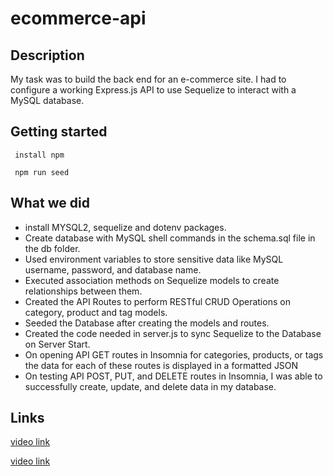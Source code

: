 # ecommerce-api

## Description

My task was to build the back end for an e-commerce site. I had to configure a working Express.js API to use Sequelize to interact with a MySQL database.

## Getting started

``` install npm```

``` npm run seed```

## What we did

- install MYSQL2, sequelize and dotenv packages.
- Create database with MySQL shell commands in the schema.sql file in the db folder.
- Used environment variables to store sensitive data like MySQL username, password, and database name.
- Executed association methods on Sequelize models to create relationships between them. 
- Created the API Routes to perform RESTful CRUD Operations on category, product and tag models. 
- Seeded the Database after creating the models and routes. 
- Created the code needed in server.js to sync Sequelize to the Database on Server Start. 
- On opening API GET routes in Insomnia for categories, products, or tags the data for each of these routes is displayed in a formatted JSON
- On testing API POST, PUT, and DELETE routes in Insomnia, I was able to successfully create, update, and delete data in my database. 

## Links

[video link](https://drive.google.com/file/d/1RQzi_Zj3HTQ0ERbcvQHhbKz68F-2FXXi/view)

[video link](https://drive.google.com/file/d/1_Kb-TwOD3inWbboe0orJCiF81EzFnpf-/view)
